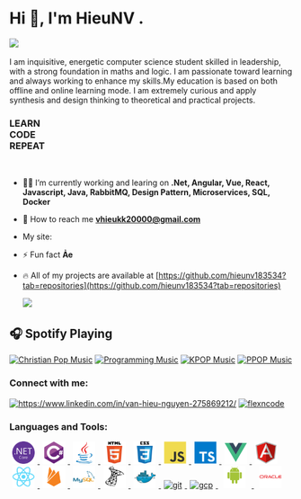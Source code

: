 <h1 align="left">Hi 👋, I'm HieuNV </>.</h1>
<img  src="https://user-images.githubusercontent.com/73097560/115834477-dbab4500-a447-11eb-908a-139a6edaec5c.gif">

<!--    <img align="right" alt="GIF" src="https://github.com/dieptran43/dieptran43/blob/main/developer.gif" width="550" height="410" /> -->

<p align="left">   
   I am inquisitive, energetic computer science student skilled in leadership, with a strong foundation in maths and logic. I am passionate toward learning and always working to enhance my skills.My education is based on both offline and online learning mode. I am extremely curious and apply synthesis and design thinking to theoretical and practical projects.</p>
<h3>LEARN<br>
CODE<br>
REPEAT</h3><br>

- 🐱‍👤 I’m currently working and learing on **.Net, Angular, Vue, React, Javascript, Java, RabbitMQ, Design Pattern, Microservices, SQL, Docker**

- 💪 How to reach me **vhieukk20000@gmail.com**

- My site: 

- ⚡ Fun fact **Ảe**

- 🔥 All of my projects are available at [https://github.com/hieunv183534?tab=repositories](https://github.com/hieunv183534?tab=repositories)


   <img  src="https://user-images.githubusercontent.com/73097560/115834477-dbab4500-a447-11eb-908a-139a6edaec5c.gif">

## 🎧 Spotify Playing

[![Christian Pop Music](https://img.shields.io/badge/Christian%20Pop%20Music-%231DB954.svg?&style=flat-square&logo=spotify&logoColor=white)](https://open.spotify.com/playlist/0eufhXK7WPSiiwPcaz3Jq7?si=839465c918394657) [![Programming Music](https://img.shields.io/badge/Programming%20Music-%231DB954.svg?&style=flat-square&logo=spotify&logoColor=white)](https://open.spotify.com/playlist/1FWq5Cu05LmtSHgFEXRnZO?si=FozGJF9nRXq2wTv_JpN2wQ) [![KPOP Music](https://img.shields.io/badge/KPOP%20Music-%231DB954.svg?&style=flat-square&logo=spotify&logoColor=white)](https://open.spotify.com/playlist/2DFExFNWYOwQMZy6wUeCxX?si=s1Ndgj8hTg-r8zLlvRgv1Q) [![PPOP Music](https://img.shields.io/badge/PPOP%20Music-%231DB954.svg?&style=flat-square&logo=spotify&logoColor=white)](https://open.spotify.com/playlist/58bZKfJFpUl2CwWET1QJ3X?si=259YV8_VRS-IKHsFZMmPTQ)

<h3 align="left">Connect with me:</h3>
<p align="left">
<a href="https://www.linkedin.com/in/van-hieu-nguyen-275869212/" target="blank"><img align="center" src="https://cdn.jsdelivr.net/npm/simple-icons@3.0.1/icons/linkedin.svg" alt="https://www.linkedin.com/in/van-hieu-nguyen-275869212/" height="30" width="40" /></a>
<a href="https://www.facebook.com/hieunv183534" target="blank"><img align="center" src="https://cdn.jsdelivr.net/npm/simple-icons@3.0.1/icons/facebook.svg" alt="flexncode" height="30" width="40" /></a>
</p>

<h3 align="left">Languages and Tools:</h3>

<p align="left"> 
   <a href="https://dotnet.microsoft.com/en-us" target="_blank"> <img src="https://raw.githubusercontent.com/devicons/devicon/master/icons/dotnetcore/dotnetcore-original.svg" alt="c#" width="40" height="40" hspace="5"/> </a>
   <a href="https://www.w3schools.com/cs/index.php" target="_blank"> <img src="https://raw.githubusercontent.com/devicons/devicon/master/icons/csharp/csharp-original.svg" alt="c#" width="40" height="40" hspace="5"/> </a>
   <a href="https://www.java.com" target="_blank"> <img src="https://raw.githubusercontent.com/devicons/devicon/master/icons/java/java-original.svg" alt="java" width="40" height="40" hspace="5"/> </a>
  <a href="https://www.w3.org/html/" target="_blank"> <img src="https://raw.githubusercontent.com/devicons/devicon/master/icons/html5/html5-original-wordmark.svg" alt="html5" width="40" height="40"/ hspace="5"> </a> 
  <a href="https://www.w3schools.com/css/" target="_blank"> <img src="https://raw.githubusercontent.com/devicons/devicon/master/icons/css3/css3-original-wordmark.svg" alt="css3" width="40" height="40" hspace="5"/> </a> 
  <a href="https://developer.mozilla.org/en-US/docs/Web/JavaScript" target="_blank"> <img src="https://raw.githubusercontent.com/devicons/devicon/master/icons/javascript/javascript-original.svg" alt="javascript" width="40" height="40" hspace="5"/> </a> 
  <a href="https://www.typescriptlang.org" target="_blank"> <img src="https://raw.githubusercontent.com/devicons/devicon/master/icons/typescript/typescript-original.svg" alt="javascript" width="40" height="40" hspace="5"/> </a> 
  <a href="https://vuejs.org" target="_blank"> <img src="https://raw.githubusercontent.com/devicons/devicon/master/icons/vuejs/vuejs-original.svg" alt="javascript" width="40" height="40" hspace="5"/> </a> 
  <a href="https://angular.io" target="_blank"> <img src="https://raw.githubusercontent.com/devicons/devicon/master/icons/angularjs/angularjs-original.svg" alt="javascript" width="40" height="40" hspace="5"/> </a> 
  <a href="https://reactjs.org" target="_blank"> <img src="https://raw.githubusercontent.com/devicons/devicon/master/icons/react/react-original.svg" alt="javascript" width="40" height="40" hspace="5"/> </a> 
  <a href="https://firebase.google.com" target="_blank"> <img src="https://raw.githubusercontent.com/devicons/devicon/master/icons/firebase/firebase-plain.svg" alt="javascript" width="40" height="40" hspace="5"/> </a> 
  <a href="https://www.mysql.com" target="_blank"> <img src="https://raw.githubusercontent.com/devicons/devicon/master/icons/mysql/mysql-original-wordmark.svg" alt="mysql" width="40" height="40" hspace="5"/> </a> 
  <a href="https://mariadb.org" target="_blank"> <img src="https://raw.githubusercontent.com/devicons/devicon/master/icons/microsoftsqlserver/microsoftsqlserver-plain.svg" alt="mysql" width="40" height="40" hspace="5"/> </a> 
  <a href="https://www.docker.com" target="_blank"> <img src="https://raw.githubusercontent.com/devicons/devicon/master/icons/docker/docker-original.svg" alt="mysql" width="40" height="40" hspace="5"/> </a> 
  <a href="https://git-scm.com/" target="_blank"> <img src="https://www.vectorlogo.zone/logos/git-scm/git-scm-icon.svg" alt="git" width="40" height="40" hspace="5"/> </a> 
  <a href="https://cloud.google.com" target="_blank"> <img src="https://www.vectorlogo.zone/logos/google_cloud/google_cloud-icon.svg" alt="gcp" width="40" height="40" hspace="5"/> </a> 
   <a href="https://developer.android.com" target="_blank"> <img src="https://raw.githubusercontent.com/devicons/devicon/master/icons/android/android-original-wordmark.svg" alt="android" width="40" height="40" hspace="10"/> </a>
  <a href="https://www.oracle.com/" target="_blank"> <img src="https://raw.githubusercontent.com/devicons/devicon/master/icons/oracle/oracle-original.svg" alt="oracle" width="40" height="40" hspace="10"/> </a> 
</p>


<!--
**hieunv183534/hieunv183534** is a ✨ _special_ ✨ repository because its `README.md` (this file) appears on your GitHub profile.

Here are some ideas to get you started:
